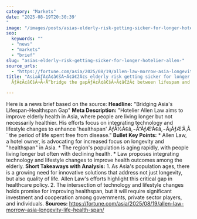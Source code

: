 ```yaml
---
category: "Markets"
date: "2025-08-19T20:30:39'"
image: "/images/posts/asias-elderly-risk-getting-sicker-for-longer-hotelier-allen.jpg"
seo:
  keywords: ""
  - "news"
  - "markets"
  - "brief"
slug: "asias-elderly-risk-getting-sicker-for-longer-hotelier-allen-"
source_urls:
  - "https://fortune.com/asia/2025/08/19/allen-law-morrow-asia-longevity-life-health-span/"
title: "AsiaÃƒÂ¢Ã¢â€šÂ¬Ã¢â€žÂ¢s elderly risk getting sicker for longer. Hotelier Allen Law wants to"
  ÃƒÂ¢Ã¢â€šÂ¬Ã‹Å“bridge the gapÃƒÂ¢Ã¢â€šÂ¬Ã¢â€žÂ¢ between lifespan and healthspan

---
```


Here is a news brief based on the source:  **Headline:** "Bridging Asia's Lifespan-Healthspan Gap"  **Meta Description:** "Hotelier Allen Law aims to improve elderly health in Asia, where people are living longer but not necessarily healthier. His efforts focus on integrating technology and lifestyle changes to enhance 'healthspan' ÃƒÅ½Ã¢â‚¬Å“ÃƒÆ’Ã¢â‚¬Â¡ÃƒÆ’Ã‚Â´ the period of life spent free from disease."  **Bullet Key Points:**  * Allen Law, a hotel owner, is advocating for increased focus on longevity and "healthspan" in Asia. * The region's population is aging rapidly, with people living longer but often with declining health. * Law proposes integrating technology and lifestyle changes to improve health outcomes among the elderly.  **Short Takeaways with Analysis:**  1. As Asia's population ages, there is a growing need for innovative solutions that address not just longevity, but also quality of life. Allen Law's efforts highlight this critical gap in healthcare policy. 2. The intersection of technology and lifestyle changes holds promise for improving healthspan, but it will require significant investment and cooperation among governments, private sector players, and individuals.  **Sources:**  https://fortune.com/asia/2025/08/19/allen-law-morrow-asia-longevity-life-health-span/